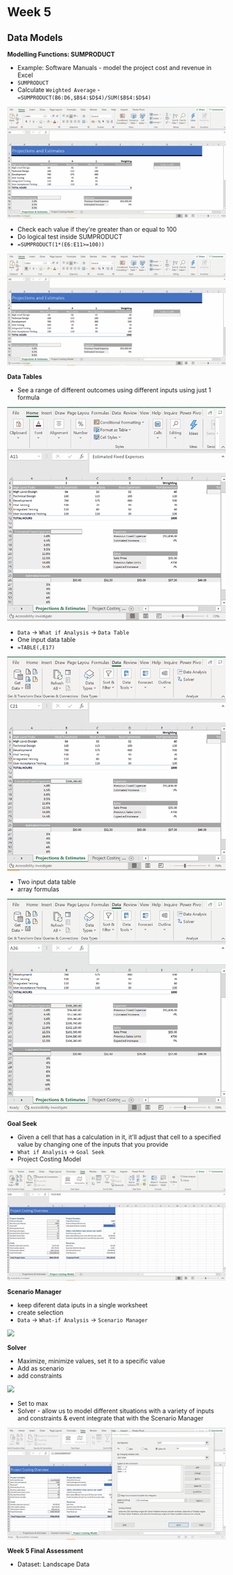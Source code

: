 # Week 5
## Data Models

**Modelling Functions: SUMPRODUCT**
* Example: Software Manuals - model the project cost and revenue in Excel
* `SUMPRODUCT`
* Calculate `Weighted Average` - `=SUMPRODUCT(B6:D6,$B$4:$D$4)/SUM($B$4:$D$4)`

![](screenshot/weighted-average.gif)

* Check each value if they're greater than or equal to 100
* Do logical test inside SUMPRODUCT
* `=SUMPRODUCT(1*(E6:E11>=100))`

![](screenshot/sum-product-logical-test.gif)

**Data Tables**
* See a range of different outcomes using different inputs using just 1 formula

![](screenshot/calculate-fixed-expenses.gif)

* `Data` -> `What if Analysis` -> `Data Table`
* One input data table
* `=TABLE(,E17)`

![](screenshot/one-input-data-table.gif)

* Two input data table
* array formulas

![](screenshot/two-input-data-table.gif)

**Goal Seek**
* Given a cell that has a calculation in it, it'll adjust that cell to a specified value by changing one of the inputs that you provide
* `What if Analysis` -> `Goal Seek`
* Project Costing Model

![](screenshot/goal-seek.gif)

**Scenario Manager**
* keep diferent data iputs in a single worksheet
* create selection
* `Data` -> `What-if Analysis` -> `Scenario Manager`

![](screenshot/scenario-manager.gif)

**Solver**
* Maximize, minimize values, set it to a specific value
* Add as scenario
* add constraints

![](screenshot/solver-set-to-specific-value.gif)

* Set to max
* Solver - allow us to model different situations with a variety of inputs and constraints & event integrate that with the Scenario Manager

![](screenshot/solver-max-scenario-summary.gif)

**Week 5 Final Assessment**
* Dataset: Landscape Data
